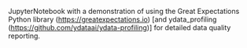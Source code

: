 JupyterNotebook with a demonstration of using the Great Expectations Python library (https://greatexpectations.io) [and ydata_profiling (https://github.com/ydataai/ydata-profiling)] for detailed data quality reporting.
